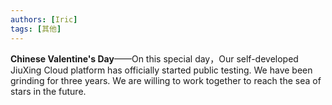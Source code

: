 ```yaml
---
authors: [Iric]
tags: [其他]
---
```

**Chinese Valentine's Day**——On this special day，Our self-developed JiuXing Cloud platform has officially started public testing. We have been grinding for three years. We are willing to work together to reach the sea of stars in the future.  
